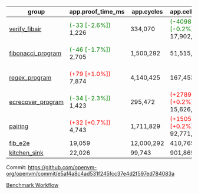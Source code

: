 | group | app.proof_time_ms | app.cycles | app.cells_used | leaf.proof_time_ms | leaf.cycles | leaf.cells_used |
| -- | -- | -- | -- | -- | -- | -- |
| [verify_fibair](https://github.com/openvm-org/openvm/blob/benchmark-results/benchmarks-pr/1491/verify_fibair-e5af4a8c4ad531f245fcc37e4d2f597ed784083a.md) |<span style='color: green'>(-33 [-2.6%])</span> 1,226 |  334,070 | <span style='color: green'>(-40983 [-0.2%])</span> 17,902,912 |- | - | - |
| [fibonacci_program](https://github.com/openvm-org/openvm/blob/benchmark-results/benchmarks-pr/1491/fibonacci-e5af4a8c4ad531f245fcc37e4d2f597ed784083a.md) |<span style='color: green'>(-46 [-1.7%])</span> 2,705 |  1,500,292 |  51,515,344 |<span style='color: green'>(-6 [-0.2%])</span> 3,862 |  1,263,131 | <span style='color: red'>(+172512 [+0.2%])</span> 70,500,434 |
| [regex_program](https://github.com/openvm-org/openvm/blob/benchmark-results/benchmarks-pr/1491/regex-e5af4a8c4ad531f245fcc37e4d2f597ed784083a.md) |<span style='color: red'>(+79 [+1.0%])</span> 7,874 |  4,140,425 |  167,453,009 |<span style='color: green'>(-127 [-0.8%])</span> 14,937 |  3,981,604 | <span style='color: green'>(-935807 [-0.3%])</span> 304,467,676 |
| [ecrecover_program](https://github.com/openvm-org/openvm/blob/benchmark-results/benchmarks-pr/1491/ecrecover-e5af4a8c4ad531f245fcc37e4d2f597ed784083a.md) |<span style='color: green'>(-34 [-2.3%])</span> 1,423 |  295,472 | <span style='color: red'>(+27894 [+0.2%])</span> 15,626,559 |<span style='color: green'>(-103 [-0.8%])</span> 13,051 |  2,990,708 | <span style='color: green'>(-524251 [-0.2%])</span> 244,743,672 |
| [pairing](https://github.com/openvm-org/openvm/blob/benchmark-results/benchmarks-pr/1491/pairing-e5af4a8c4ad531f245fcc37e4d2f597ed784083a.md) |<span style='color: red'>(+32 [+0.7%])</span> 4,743 |  1,711,829 | <span style='color: red'>(+150526 [+0.2%])</span> 92,771,449 |<span style='color: red'>(+107 [+0.8%])</span> 14,140 | <span style='color: green'>(-38707 [-1.2%])</span> 3,267,118 | <span style='color: green'>(-2217062 [-0.8%])</span> 274,056,813 |
| [fib_e2e](https://github.com/openvm-org/openvm/blob/benchmark-results/benchmarks-pr/1491/fib_e2e-e5af4a8c4ad531f245fcc37e4d2f597ed784083a.md) | 19,059 |  12,000,292 |  410,765,914 | 23,502 |  7,702,403 |  433,493,612 |
| [kitchen_sink](https://github.com/openvm-org/openvm/blob/benchmark-results/benchmarks-pr/1491/kitchen_sink-e5af4a8c4ad531f245fcc37e4d2f597ed784083a.md) | 22,026 |  99,743 |  901,865,748 | 42,646 |  10,549,744 |  933,239,481 |


Commit: https://github.com/openvm-org/openvm/commit/e5af4a8c4ad531f245fcc37e4d2f597ed784083a

[Benchmark Workflow](https://github.com/openvm-org/openvm/actions/runs/13978521293)
